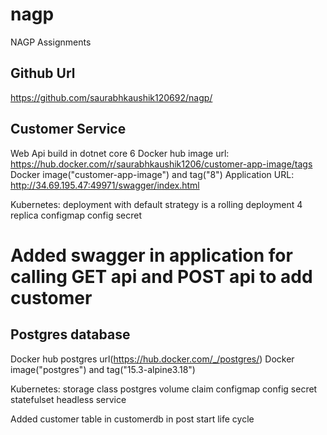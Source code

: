 # nagp
NAGP Assignments

## Github Url
https://github.com/saurabhkaushik120692/nagp/


## Customer Service
Web Api build in dotnet core 6
Docker hub image url: https://hub.docker.com/r/saurabhkaushik1206/customer-app-image/tags
Docker image("customer-app-image") and tag("8")
Application URL: http://34.69.195.47:49971/swagger/index.html

Kubernetes:
deployment with default strategy is a rolling deployment
4 replica
configmap
config secret

# Added swagger in application for calling GET api and POST api to add customer

## Postgres database
Docker hub postgres url(https://hub.docker.com/_/postgres/)
Docker image("postgres") and tag("15.3-alpine3.18")

Kubernetes:
storage class
postgres volume claim
configmap
config secret 
statefulset 
headless service

Added customer table in customerdb in post start life cycle
